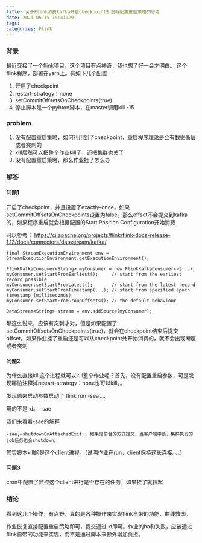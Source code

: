 ```yaml
---
title: 关于Flink消费kafka开启checkpoint却没有配置重启策略的思考
date: 2021-05-15 15:41:29
tags:
categories: Flink
---
```




### 背景

最近交接了一个flink项目，这个项目有点神奇，我也想了好一会才明白。
这个flink程序，部署在yarn上。有如下几个配置


1. 开启了checkpoint
2. restart-strategy：none
3. setCommitOffsetsOnCheckpoints(true)
4. 停止脚本是一个pyhton脚本，在master调用kill -15 



### problem

1. 没有配置重启策略，如何利用到了checkpoint，重启程序理论是会有数据断层或者突刺的
2. kill居然可以把整个作业kill了，还把集群也关了
3. 没有配置重启策略，那么作业挂了怎么办


### 解答

#### 问题1
开启了checkpoint，并且设置了exactly-once，如果setCommitOffsetsOnCheckpoints设置为false。那么offset不会提交到kafka的，如果程序重启就会根据配置的Start Position Configuration开始消费

可以参考：
https://ci.apache.org/projects/flink/flink-docs-release-1.13/docs/connectors/datastream/kafka/

```
final StreamExecutionEnvironment env = StreamExecutionEnvironment.getExecutionEnvironment();

FlinkKafkaConsumer<String> myConsumer = new FlinkKafkaConsumer<>(...);
myConsumer.setStartFromEarliest();     // start from the earliest record possible
myConsumer.setStartFromLatest();       // start from the latest record
myConsumer.setStartFromTimestamp(...); // start from specified epoch timestamp (milliseconds)
myConsumer.setStartFromGroupOffsets(); // the default behaviour

DataStream<String> stream = env.addSource(myConsumer);
```

那这么说来，应该有突刺才对，但是如果配置了setCommitOffsetsOnCheckpoints(true)，就会在checkpoint结束后提交offset。如果作业挂了重启还是可以从checkpoint处开始消费的，就不会出现断层或者突刺


#### 问题2


为什么直接kill这个进程就可以kill整个作业呢？首先，没有配置重启参数，可是发现哪怕注释掉restart-strategy：none也可以kill。。

发现原来启动参数启动了 flink run -sea。。。

用的不是-d。 -sae

我们来看看-sae的解释

```
-sae,–shutdownOnAttachedExit : 如果是前台的方式提交，当客户端中断，集群执行的job任务也会shutdown。
```

其实脚本kill的是这个client进程。（说明作业在run，client保持这长连接。。。)


#### 问题3


cron中配置了监控这个client进行是否存在的任务，如果挂了就拉起



### 结论

看到这几个操作，有点野，真的是各种操作来实现flink自带的功能，曲线救国。

作业恢复直接配置重启策略即可，提交通过-d即可。作业的ha和失败，应该通过flink自带的功能来实现，而不是通过脚本来额外增加负担。



